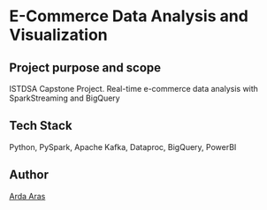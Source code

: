 # E-Commerce Data Analysis and Visualization
## Project purpose and scope

ISTDSA Capstone Project. Real-time e-commerce data analysis with SparkStreaming and BigQuery

## Tech Stack

Python, PySpark, Apache Kafka, Dataproc, BigQuery, PowerBI

## Author

[Arda Aras](https://www.linkedin.com/in/arda-aras/)
